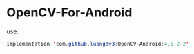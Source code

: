 # OpenCV-For-Android

use:

```java
implementation 'com.github.luongdv3:OpenCV-Android:4.5.2-2'
```
